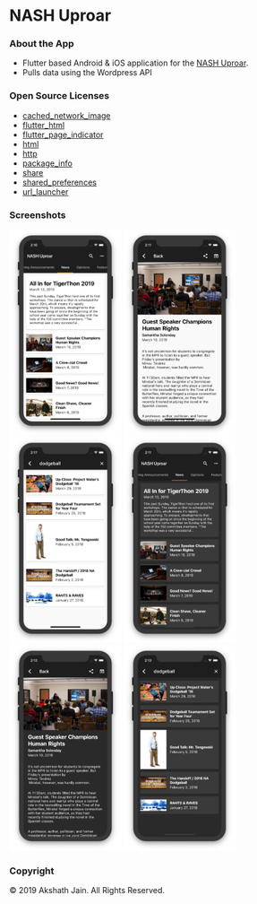 # NASH Uproar

### About the App
- Flutter based Android & iOS application for the [NASH Uproar](https://nashuproar.org).
- Pulls data using the Wordpress API 

### Open Source Licenses
- [cached_network_image](https://pub.dartlang.org/packages/cached_network_image)
- [flutter_html](https://pub.dartland.org/packages/flutter_html)
- [flutter_page_indicator](https://pub.dartlang.org/packages/flutter_page_indicator)
- [html](https://pub.dartlang.org/packages/html)
- [http](https://pub.dartlang.org/packages/http)
- [package_info](https://pub.dartlang.org/packages/package_info)
- [share](https://pub.dartlang.org/packages/share)
- [shared_preferences](https://pub.dartlang.org/packages/shared_preferences)
- [url_launcher](https://pub.dartlang.org/packages/url_launcher)

### Screenshots
<img width="200px" src="screenshots/ioslighthome.png" />
<img width="200px" src="screenshots/ioslightarticle.png" />
<img width="200px" src="screenshots/ioslightsearch.png" />
<img width="200px" src="screenshots/iosdarkhome.png" />
<img width="200px" src="screenshots/iosdarkarticle.png" />
<img width="200px" src="screenshots/iosdarksearch.png" />

### Copyright
© 2019 Akshath Jain. All Rights Reserved.